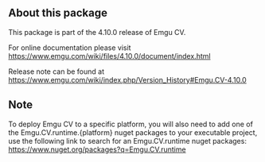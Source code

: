 ## About this package

This package is part of the 4.10.0 release of Emgu CV. 

For online documentation please visit
<https://www.emgu.com/wiki/files/4.10.0/document/index.html>

Release note can be found at
<https://www.emgu.com/wiki/index.php/Version_History#Emgu.CV-4.10.0>

## Note

To deploy Emgu CV to a specific platform, you will also need to add one of the Emgu.CV.runtime.{platform} nuget packages to your executable project, use the following link to search for an Emgu.CV.runtime nuget packages:
<https://www.nuget.org/packages?q=Emgu.CV.runtime>
